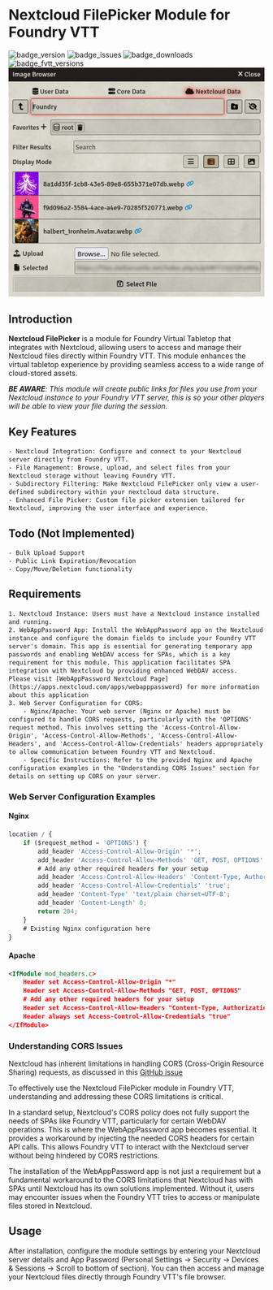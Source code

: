 # Nextcloud FilePicker Module for Foundry VTT
![badge_version] ![badge_issues] ![badge_downloads]
![badge_fvtt_versions]
![Screenshot](https://github.com/Daxiongmao87/nextcloud-filepicker/blob/main/images/nextcloud-filepicker-screenshot.png)
## Introduction

**Nextcloud FilePicker** is a module for Foundry Virtual Tabletop that integrates with Nextcloud, allowing users to access and manage their Nextcloud files directly within Foundry VTT. This module enhances the virtual tabletop experience by providing seamless access to a wide range of cloud-stored assets.

***BE AWARE**: This module will create public links for files you use from your Nextcloud instance to your Foundry VTT server, this is so your other players will be able to view your file during the session.*

## Key Features

    - Nextcloud Integration: Configure and connect to your Nextcloud server directly from Foundry VTT.
    - File Management: Browse, upload, and select files from your Nextcloud storage without leaving Foundry VTT.
    - Subdirectory Filtering: Make Nextcloud FilePicker only view a user-defined subdirectory within your nextcloud data structure.
    - Enhanced File Picker: Custom file picker extension tailored for Nextcloud, improving the user interface and experience.

## Todo (Not Implemented)

    - Bulk Upload Support
    - Public Link Expiration/Revocation
    - Copy/Move/Deletion functionality

## Requirements

    1. Nextcloud Instance: Users must have a Nextcloud instance installed and running.
    2. WebAppPassword App: Install the WebAppPassword app on the Nextcloud instance and configure the domain fields to include your Foundry VTT server's domain. This app is essential for generating temporary app passwords and enabling WebDAV access for SPAs, which is a key requirement for this module. This application facilitates SPA integration with Nextcloud by providing enhanced WebDAV access.  Please visit [WebAppPassword Nextcloud Page](https://apps.nextcloud.com/apps/webapppassword) for more information about this application
    3. Web Server Configuration for CORS:
        - Nginx/Apache: Your web server (Nginx or Apache) must be configured to handle CORS requests, particularly with the 'OPTIONS' request method. This involves setting the 'Access-Control-Allow-Origin', 'Access-Control-Allow-Methods', 'Access-Control-Allow-Headers', and 'Access-Control-Allow-Credentials' headers appropriately to allow communication between Foundry VTT and Nextcloud.
        - Specific Instructions: Refer to the provided Nginx and Apache configuration examples in the "Understanding CORS Issues" section for details on setting up CORS on your server.

### Web Server Configuration Examples

#### Nginx
```javascript
location / {
    if ($request_method = 'OPTIONS') {
        add_header 'Access-Control-Allow-Origin' '*';
        add_header 'Access-Control-Allow-Methods' 'GET, POST, OPTIONS';
        # Add any other required headers for your setup
        add_header 'Access-Control-Allow-Headers' 'Content-Type, Authorization';
        add_header 'Access-Control-Allow-Credentials' 'true';
        add_header 'Content-Type' 'text/plain charset=UTF-8';
        add_header 'Content-Length' 0;
        return 204;
    }
    # Existing Nginx configuration here
}
```

#### Apache

```xml
<IfModule mod_headers.c>
    Header set Access-Control-Allow-Origin "*"
    Header set Access-Control-Allow-Methods "GET, POST, OPTIONS"
    # Add any other required headers for your setup
    Header set Access-Control-Allow-Headers "Content-Type, Authorization"
    Header always set Access-Control-Allow-Credentials "true"
</IfModule>
```

### Understanding CORS Issues

Nextcloud has inherent limitations in handling CORS (Cross-Origin Resource Sharing) requests, as discussed in this [GitHub issue](https://github.com/nextcloud/server/pull/40537)

To effectively use the Nextcloud FilePicker module in Foundry VTT, understanding and addressing these CORS limitations is critical.

In a standard setup, Nextcloud's CORS policy does not fully support the needs of SPAs like Foundry VTT, particularly for certain WebDAV operations. This is where the WebAppPassword app becomes essential. It provides a workaround by injecting the needed CORS headers for certain API calls. This allows Foundry VTT to interact with the Nextcloud server without being hindered by CORS restrictions.

The installation of the WebAppPassword app is not just a requirement but a fundamental workaround to the CORS limitations that Nextcloud has with SPAs until Nextcloud has its own solutions implemented. Without it, users may encounter issues when the Foundry VTT tries to access or manipulate files stored in Nextcloud.

## Usage

After installation, configure the module settings by entering your Nextcloud server details and App Password (Personal Settings -> Security -> Devices & Sessions -> Scroll to bottom of section). You can then access and manage your Nextcloud files directly through Foundry VTT's file browser.

[badge_version]: https://img.shields.io/github/v/tag/daxiongmao87/nextcloud-filepicker?label=Version&style=flat-square&color=2577a1
[badge_issues]: https://img.shields.io/github/issues/daxiongmao87/nextcloud-filepicker?style=flat-square
[badge_downloads]: https://img.shields.io/github/downloads/daxiongmao87/nextcloud-filepicker/total

[badge_fvtt_versions]: https://img.shields.io/endpoint?url=https://foundryshields.com/version?url=https://raw.githubusercontent.com/Daxiongmao87/nextcloud-filepicker/0.1.0/module.json&style=flat-square&color=ff6400


